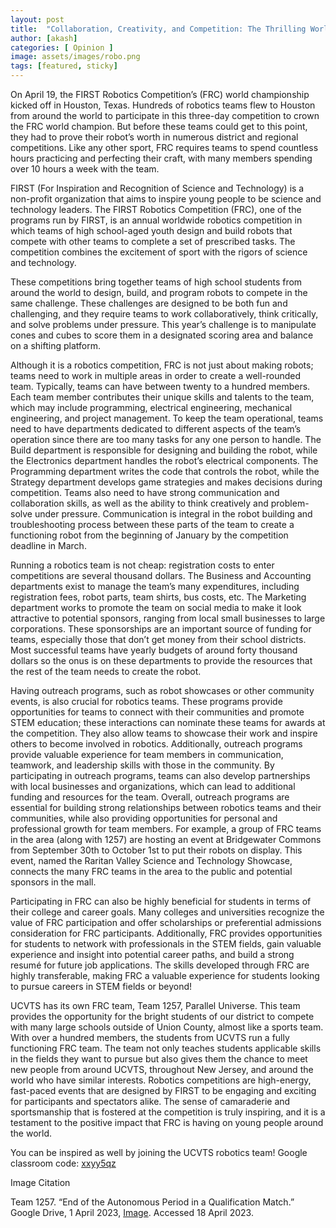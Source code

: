 ```yaml
---
layout: post
title:  "Collaboration, Creativity, and Competition: The Thrilling World of the FIRST Robotics Competition"
author: [akash]
categories: [ Opinion ]
image: assets/images/robo.png
tags: [featured, sticky]
---
```

On April 19, the FIRST Robotics Competition’s (FRC) world championship kicked off in Houston, Texas. Hundreds of robotics teams flew to Houston from around the world to participate in this three-day competition to crown the FRC world champion. But before these teams could get to this point, they had to prove their robot’s worth in numerous district and regional competitions. Like any other sport, FRC requires teams to spend countless hours practicing and perfecting their craft, with many members spending over 10 hours a week with the team.

FIRST (For Inspiration and Recognition of Science and Technology) is a non-profit organization that aims to inspire young people to be science and technology leaders. The FIRST Robotics Competition (FRC), one of the programs run by FIRST, is an annual worldwide robotics competition in which teams of high school-aged youth design and build robots that compete with other teams to complete a set of prescribed tasks. The competition combines the excitement of sport with the rigors of science and technology.

These competitions bring  together teams of high school students from around the world to design, build, and program robots to compete in the same challenge. These challenges are designed to be both fun and challenging, and they require teams to work collaboratively, think critically, and solve problems under pressure. This year’s challenge is to manipulate cones and cubes to score them in a designated scoring area and balance on a shifting platform. 

Although it is a robotics competition, FRC is not just about making robots; teams need to work in multiple areas in order to create a well-rounded team. Typically, teams can have between twenty to a hundred members. Each team member contributes their unique skills and talents to the team, which may include programming, electrical engineering, mechanical engineering, and project management. To keep the team operational, teams need to have departments dedicated to different aspects of the team’s operation since there are too many tasks for any one person to handle. The Build department is responsible for designing and building the robot, while the Electronics department handles the robot’s electrical components. The Programming department writes the code that controls the robot, while the Strategy department develops game strategies and makes decisions during competition. Teams also need to have strong communication and collaboration skills, as well as the ability to think creatively and problem-solve under pressure. Communication is integral in the robot building and troubleshooting process between these parts of the team to create a functioning robot from the beginning of January by the competition deadline in March. 

Running a robotics team is not cheap: registration costs to enter competitions are several thousand dollars. The Business and Accounting departments exist to manage the team’s many expenditures, including registration fees, robot parts, team shirts, bus costs, etc. The Marketing department works to promote the team on social media to make it look attractive to potential sponsors, ranging from local small businesses to large corporations. These sponsorships are an important source of funding for teams, especially those that don’t get money from their school districts. Most successful teams have yearly budgets of around forty thousand dollars so the onus is on these departments to provide the resources that the rest of the team needs to create the robot. 

Having outreach programs, such as robot showcases or other community events, is also crucial for robotics teams. These programs provide opportunities for teams to connect with their communities and promote STEM education; these interactions can nominate these teams for awards at the competition. They also allow teams to showcase their work and inspire others to become involved in robotics. Additionally, outreach programs provide valuable experience for team members in communication, teamwork, and leadership skills with those in the community. By participating in outreach programs, teams can also develop partnerships with local businesses and organizations, which can lead to additional funding and resources for the team. Overall, outreach programs are essential for building strong relationships between robotics teams and their communities, while also providing opportunities for personal and professional growth for team members. For example, a group of FRC teams in the area (along with 1257) are hosting an event at Bridgewater Commons from September 30th to October 1st to put their robots on display. This event, named the Raritan Valley Science and Technology Showcase, connects the many FRC teams in the area to the public and potential sponsors in the mall.


Participating in FRC can also be highly beneficial for students in terms of their college and career goals. Many colleges and universities recognize the value of FRC participation and offer scholarships or preferential admissions consideration for FRC participants. Additionally, FRC provides opportunities for students to network with professionals in the STEM fields, gain valuable experience and insight into potential career paths, and build a strong resumé for future job applications. The skills developed through FRC are highly transferable, making FRC a valuable experience for students looking to pursue careers in STEM fields or beyond!

UCVTS has its own FRC team, Team 1257, Parallel Universe. This team provides the opportunity for the bright students of our district to compete with many large schools outside of Union County, almost like a sports team. With over a hundred members, the students from UCVTS run a fully functioning FRC team. The team not only teaches students applicable skills in the fields they want to pursue but also gives them the chance to meet new people from around UCVTS, throughout New Jersey, and around the world who have similar interests. Robotics competitions are high-energy, fast-paced events that are designed by FIRST to be engaging and exciting for participants and spectators alike. The sense of camaraderie and sportsmanship that is fostered at the competition is truly inspiring, and it is a testament to the positive impact that FRC is having on young people around the world. 

You can be inspired as well by joining the UCVTS robotics team! 
Google classroom code: [xxyy5qz](https://classroom.google.com/c/NTI3MzgyMjY3Njcw?cjc=xxyy5qz)

Image Citation

Team 1257. “End of the Autonomous Period in a Qualification Match.” Google Drive, 1 April 2023, [Image](https://drive.google.com/file/d/1drRAt5eendbfm3UKXmxzkPCIptsUVWIB/view?usp=sharing). Accessed 18 April 2023.
